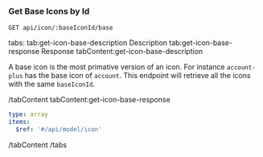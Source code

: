 ### Get Base Icons by Id

```text
GET api/icon/:baseIconId/base
```

tabs:
tab:get-icon-base-description Description
tab:get-icon-base-response Response
tabContent:get-icon-base-description

A base icon is the most primative version of an icon. For instance `account-plus` has the base icon of `account`. This endpoint will retrieve all the icons with the same `baseIconId`.

/tabContent
tabContent:get-icon-base-response

```yaml
type: array
items:
  $ref: '#/api/model/icon'
```

/tabContent
/tabs